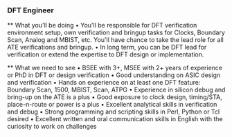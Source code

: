 ### DFT Engineer 

** What you'll be doing 
•	You'll be responsible for DFT verification environment setup, own verification and bringup tasks for Clocks, Boundary Scan, Analog and MBIST, etc. You'll have chance to take the lead role for all ATE verifications and bringup.
•	In long term, you can be DFT lead for verification or extend the expertise to DFT design or implementation. 

** What we need to see 
•	BSEE with 3+, MSEE with 2+ years of experience or PhD in DFT or design verification
•	Good understanding on ASIC design and verification
•	Hands on experience on at least one DFT feature: Boundary Scan, 1500, MBIST, Scan, ATPG
•	Experience in silicon debug and bring-up on the ATE is a plus
•	Good exposure to clock design, timing/STA, place-n-route or power is a plus
•	Excellent analytical skills in verification and debug
•	Strong programming and scripting skills in Perl, Python or Tcl desired
•	Excellent written and oral communication skills in English with the curiosity to work on challenges
